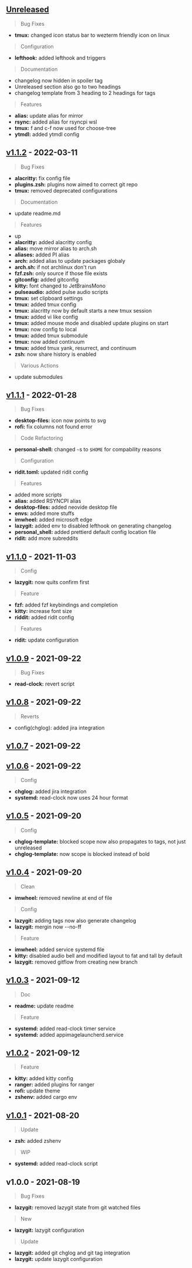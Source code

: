 <a name="unreleased"></a>
## [Unreleased]

> Bug Fixes
- **tmux:** changed icon status bar to wezterm friendly icon on linux

> Configuration
- **lefthook:** added lefthook and triggers

> Documentation
- changelog now hidden in spoiler tag
- Unreleased section also go to two headings
- changelog template from 3 heading to 2 headings for tags

> Features
- **alias:** update alias for mirror
- **rsync:** added alias for rsyncpi wsl
- **tmux:** f and c-f now used for choose-tree
- **ytmdl:** added ytmdl config


<a name="v1.1.2"></a>
## [v1.1.2] - 2022-03-11

> Bug Fixes
- **alacritty:** fix config file
- **plugins.zsh:** plugins now aimed to correct git repo
- **tmux:** removed deprecated configurations

> Documentation
- update readme.md

> Features
- up
- **alacritty:** added alacritty config
- **alias:** move mirror alias to arch.sh
- **aliases:** added PI alias
- **arch:** added alias to update packages globaly
- **arch.sh:** if not archlinux don't run
- **fzf.zsh:** only source if those file exists
- **gitconfig:** added gitconfig
- **kitty:** font changed to JetBrainsMono
- **pulseaudio:** added pulse audio scripts
- **tmux:** set clipboard settings
- **tmux:** added tmux config
- **tmux:** alacritty now by default starts a new tmux session
- **tmux:** added vi like config
- **tmux:** added mouse mode and disabled update plugins on start
- **tmux:** now config to local
- **tmux:** added tmux submodule
- **tmux:** now added continuum
- **tmux:** added tmux yank, resurrect, and continuum
- **zsh:** now share history is enabled

> Various Actions
- update submodules


<a name="v1.1.1"></a>
## [v1.1.1] - 2022-01-28

> Bug Fixes
- **desktop-files:** icon now points to svg
- **rofi:** fix columns not found error

> Code Refactoring
- **personal-shell:** changed `~`s to `$HOME` for compability reasons

> Configuration
- **ridit.toml:** updated ridit config

> Features
- added more scripts
- **alias:** added RSYNCPI alias
- **desktop-files:** added neovide desktop file
- **envs:** added more stuffs
- **imwheel:** added microsoft edge
- **lazygit:** added env to disabled lefthook on generating changelog
- **personal_shell:** added prettierd default config location file
- **ridit:** add more subreddits


<a name="v1.1.0"></a>
## [v1.1.0] - 2021-11-03

> Config
- **lazygit:** now quits confirm first

> Feature
- **fzf:** added fzf keybindings and completion
- **kitty:** increase font size
- **riddit:** added ridit config

> Features
- **ridit:** update configuration


<a name="v1.0.9"></a>
## [v1.0.9] - 2021-09-22

> Bug Fixes
- **read-clock:** revert script


<a name="v1.0.8"></a>
## [v1.0.8] - 2021-09-22

> Reverts
- config(chglog): added jira integration


<a name="v1.0.7"></a>
## [v1.0.7] - 2021-09-22


<a name="v1.0.6"></a>
## [v1.0.6] - 2021-09-22

> Config
- **chglog:** added jira integration
- **systemd:** read-clock now uses 24 hour format


<a name="v1.0.5"></a>
## [v1.0.5] - 2021-09-20

> Config
- **chglog-template:** blocked scope now also propagates to tags, not just unreleased
- **chglog-template:** now scope is blocked instead of bold


<a name="v1.0.4"></a>
## [v1.0.4] - 2021-09-20

> Clean
- **imwheel:** removed newline at end of file

> Config
- **lazygit:** adding tags now also generate changelog
- **lazygit:** mergin now --no-ff

> Feature
- **imwheel:** added service systemd file
- **kitty:** disabled audio bell and modified layout to fat and tall by default
- **lazygit:** removed gitflow from creating new branch


<a name="v1.0.3"></a>
## [v1.0.3] - 2021-09-12

> Doc
- **readme:** update readme

> Feature
- **systemd:** added read-clock timer service
- **systemd:** added appimagelauncherd.service


<a name="v1.0.2"></a>
## [v1.0.2] - 2021-09-12

> Feature
- **kitty:** added kitty config
- **ranger:** added plugins for ranger
- **rofi:** update theme
- **zshenv:** added cargo env


<a name="v1.0.1"></a>
## [v1.0.1] - 2021-08-20

> Update
- **zsh:** added zshenv

> WIP
- **systemd:** added read-clock script


<a name="v1.0.0"></a>
## v1.0.0 - 2021-08-19

> Bug Fixes
- **lazygit:** removed lazygit state from git watched files

> New
- **lazygit:** lazygit configuration

> Update
- **lazygit:** added git chglog and git tag integration
- **lazygit:** update lazygit configuration


[Unreleased]: https://github.com/tigorlazuardi/dotfiles/compare/v1.1.2...HEAD
[v1.1.2]: https://github.com/tigorlazuardi/dotfiles/compare/v1.1.1...v1.1.2
[v1.1.1]: https://github.com/tigorlazuardi/dotfiles/compare/v1.1.0...v1.1.1
[v1.1.0]: https://github.com/tigorlazuardi/dotfiles/compare/v1.0.9...v1.1.0
[v1.0.9]: https://github.com/tigorlazuardi/dotfiles/compare/v1.0.8...v1.0.9
[v1.0.8]: https://github.com/tigorlazuardi/dotfiles/compare/v1.0.7...v1.0.8
[v1.0.7]: https://github.com/tigorlazuardi/dotfiles/compare/v1.0.6...v1.0.7
[v1.0.6]: https://github.com/tigorlazuardi/dotfiles/compare/v1.0.5...v1.0.6
[v1.0.5]: https://github.com/tigorlazuardi/dotfiles/compare/v1.0.4...v1.0.5
[v1.0.4]: https://github.com/tigorlazuardi/dotfiles/compare/v1.0.3...v1.0.4
[v1.0.3]: https://github.com/tigorlazuardi/dotfiles/compare/v1.0.2...v1.0.3
[v1.0.2]: https://github.com/tigorlazuardi/dotfiles/compare/v1.0.1...v1.0.2
[v1.0.1]: https://github.com/tigorlazuardi/dotfiles/compare/v1.0.0...v1.0.1

